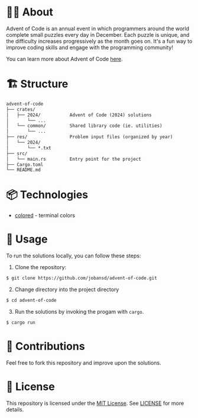 # 🤷‍♂️ About

Advent of Code is an annual event in which programmers around the world complete small puzzles every day in December. Each puzzle is unique, and the difficulty increases progressively as the month goes on. It's a fun way to improve coding skills and engage with the programming community!

You can learn more about Advent of Code [here](https://adventofcode.com/).

# 🏗️ Structure

```txt
advent-of-code
├── crates/
│   ├── 2024/           Advent of Code (2024) solutions
│       └── ...
│   └── common/         Shared library code (ie. utilities)
│       └── ...
├── res/                Problem input files (organized by year)
│   └── 2024/
│       └── *.txt
├── src/
│   └── main.rs         Entry point for the project
├── Cargo.toml
└── README.md
```

# 📦 Technologies

- [colored](https://crates.io/crates/colored) - terminal colors

# 📖 Usage

To run the solutions locally, you can follow these steps:

1. Clone the repository:

```sh
$ git clone https://github.com/jobansd/advent-of-code.git
```

2. Change directory into the project directory

```sh
$ cd advent-of-code
```

3. Run the solutions by invoking the progam with `cargo`.

```sh
$ cargo run
```

# 🤝 Contributions

Feel free to fork this repository and improve upon the solutions.

# 📜 License

This repository is licensed under the [MIT License](https://mit-license.org/). See [LICENSE](LICENSE) for more details.
